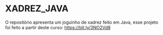 # XADREZ_JAVA
O repositório apresenta um joguinho de xadrez feito em Java, esse projeto foi feito a partir deste curso: https://bit.ly/3NO2Vd8 
